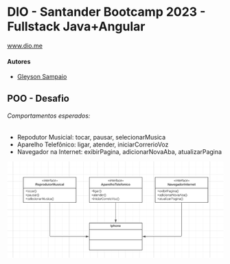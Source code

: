 # DIO - Santander Bootcamp 2023 - Fullstack Java+Angular
www.dio.me

#### Autores
- [Gleyson Sampaio](https://github.com/glysns)

## POO - Desafio

###### Comportamentos esperados:
* Repodutor Musicial: tocar, pausar, selecionarMusica
* Aparelho Telefônico: ligar, atender, iniciarCorrerioVoz
* Navegador na Internet: exibirPagina, adicionarNovaAba, atualizarPagina


![](src/assets/UML.png)
